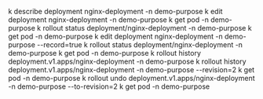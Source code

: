 k describe deployment nginx-deployment -n demo-purpose
k edit deployment nginx-deployment -n demo-purpose
k get pod -n demo-purpose
k rollout status deployment/nginx-deployment -n demo-purpose
k get pod -n demo-purpose
k edit deployment nginx-deployment -n demo-purpose --record=true
k rollout status deployment/nginx-deployment -n demo-purpose
k get pod -n demo-purpose
k rollout history deployment.v1.apps/nginx-deployment -n demo-purpose
k rollout history deployment.v1.apps/nginx-deployment -n demo-purpose --revision=2
k get pod -n demo-purpose
k rollout undo deployment.v1.apps/nginx-deployment -n demo-purpose --to-revision=2
k get pod -n demo-purpose